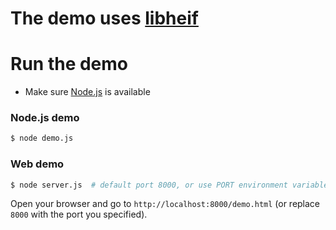 # The demo uses [libheif](https://github.com/strukturag/libheif/blob/gh-pages/libheif.js)

# Run the demo

- Make sure [Node.js](https://nodejs.org/en/) is available


### Node.js demo

```bash
$ node demo.js
```


### Web demo

```bash
$ node server.js  # default port 8000, or use PORT environment variable to specify a different port.
```

Open your browser and go to `http://localhost:8000/demo.html` (or replace `8000` with the port you specified).
